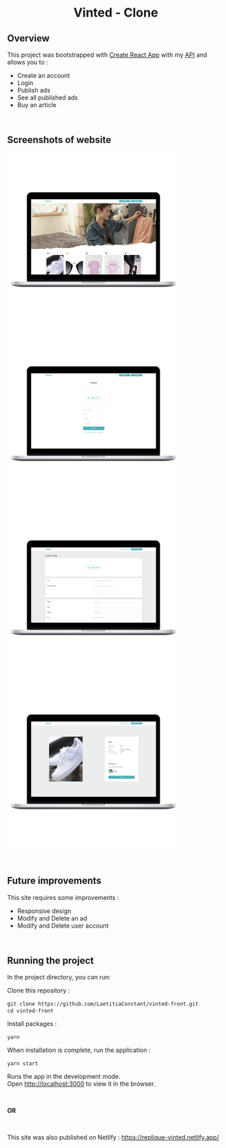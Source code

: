 <h1 align="center">Vinted - Clone</h1>

## Overview

This project was bootstrapped with [Create React App](https://github.com/facebook/create-react-app) with my [API](https://github.com/LaetitiaConstant/vinted-backend) and allows you to :

- Create an account
- Login
- Publish ads
- See all published ads
- Buy an article

&nbsp;

## Screenshots of website

<p>
  <img src="https://github.com/LaetitiaConstant/vinted-front/blob/main/src/assets/readme/HomeScreen.png" alt="home page" width="400"/>
  <img src="https://github.com/LaetitiaConstant/vinted-front/blob/main/src/assets/readme/signupScreen.png" alt="home page" width="400"/>
  <img src="https://github.com/LaetitiaConstant/vinted-front/blob/main/src/assets/readme/publishScreen.png" alt="home page" width="400"/>
  <img src="https://github.com/LaetitiaConstant/vinted-front/blob/main/src/assets/readme/offerScreen.png" alt="home page" width="400"/>
</p>


&nbsp;

## Future improvements

This site requires some improvements :

- Responsive design
- Modify and Delete an ad
- Modify and Delete user account

&nbsp;

## Running the project

In the project directory, you can run:

Clone this repository :

```
git clone https://github.com/LaetitiaConstant/vinted-front.git
cd vinted-front
```

Install packages :

```
yarn
```

When installation is complete, run the application :

```
yarn start
```

Runs the app in the development mode.\
Open [http://localhost:3000](http://localhost:3000) to view it in the browser.

&nbsp;

**OR**

&nbsp;

This site was also published on Netlify : https://replique-vinted.netlify.app/
